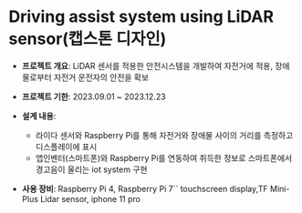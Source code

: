 # Driving assist system using LiDAR sensor(캡스톤 디자인)
- **프로젝트 개요**: LiDAR 센서를 적용한 안전시스템을 개발하여 자전거에 적용, 장애물로부터 자전거 운전자의 안전을 확보 
- **프로젝트 기한**: 2023.09.01 ~ 2023.12.23

- **설계 내용**:
  - 라이다 센서와 Raspberry Pi를 통해 자전거와 장애물 사이의 거리를 측정하고 디스플레이에 표시
  - 앱인벤터(스마트폰)와 Raspberry Pi를 연동하여 취득한 정보로 스마트폰에서 경고음이 울리는 iot system 구현 
 
- **사용 장비**: Raspberry Pi 4, Raspberry Pi 7`` touchscreen display,TF Mini-Plus Lidar sensor, iphone 11 pro
  
